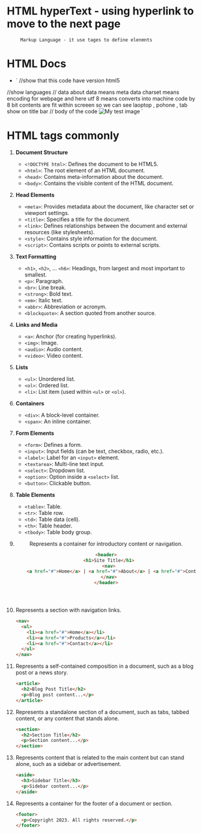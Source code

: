 # HTML    hyperText - using hyperlink to move to the next page 
         Markup Language - it use tages to define elenmnts 

# HTML Docs

- `<!doctype html> //show that this code have version html5 
<html lang="en-US"> //show languages 
  <head>
    <meta charset="utf-8" /> // data about data means meta data charset means encoding for webpage and here utf 8 means converts into machine code by 8 bit 
    <meta name="viewport" content="width=device-width" /> contents are fit within screeen  so we can see laoptop , pohone , tab
    <title>My test page</title> show on title bar 
  </head> 
  <body>// body of the code
    <img src="images/firefox-icon.png" alt="My test image" />
  </body>
  </html>`

 
#  HTML tags commonly 

1. **Document Structure**
   - `<!DOCTYPE html>`: Defines the document to be HTML5.
   - `<html>`: The root element of an HTML document.
   - `<head>`: Contains meta-information about the document.
   - `<body>`: Contains the visible content of the HTML document.

2. **Head Elements**
   - `<meta>`: Provides metadata about the document, like character set or viewport settings.
   - `<title>`: Specifies a title for the document.
   - `<link>`: Defines relationships between the document and external resources (like stylesheets).
   - `<style>`: Contains style information for the document.
   - `<script>`: Contains scripts or points to external scripts.

3. **Text Formatting**
   - `<h1>`, `<h2>`, ... `<h6>`: Headings, from largest and most important to smallest.
   - `<p>`: Paragraph.
   - `<br>`: Line break.
   - `<strong>`: Bold text.
   - `<em>`: Italic text.
   - `<abbr>`: Abbreviation or acronym.
   - `<blockquote>`: A section quoted from another source.

4. **Links and Media**
   - `<a>`: Anchor (for creating hyperlinks).
   - `<img>`: Image.
   - `<audio>`: Audio content.
   - `<video>`: Video content.

5. **Lists**
   - `<ul>`: Unordered list.
   - `<ol>`: Ordered list.
   - `<li>`: List item (used within `<ul>` or `<ol>`).

6. **Containers**
   - `<div>`: A block-level container.
   - `<span>`: An inline container.

7. **Form Elements**
   - `<form>`: Defines a form.
   - `<input>`: Input fields (can be text, checkbox, radio, etc.).
   - `<label>`: Label for an `<input>` element.
   - `<textarea>`: Multi-line text input.
   - `<select>`: Dropdown list.
   - `<option>`: Option inside a `<select>` list.
   - `<button>`: Clickable button.

8. **Table Elements**
   - `<table>`: Table.
   - `<tr>`: Table row.
   - `<td>`: Table data (cell).
   - `<th>`: Table header.
   - `<tbody>`: Table body group.


9. **<header>**
    Represents a container for introductory content or navigation.
    ```html
    <header>
      <h1>Site Title</h1>
      <nav>
        <a href="#">Home</a> | <a href="#">About</a> | <a href="#">Contact</a>
      </nav>
    </header>
    ```

10. **<nav>**
    Represents a section with navigation links.
    ```html
    <nav>
      <ul>
        <li><a href="#">Home</a></li>
        <li><a href="#">Products</a></li>
        <li><a href="#">Contact</a></li>
      </ul>
    </nav>
    ```

11. **<article>**
    Represents a self-contained composition in a document, such as a blog post or a news story.
    ```html
    <article>
      <h2>Blog Post Title</h2>
      <p>Blog post content...</p>
    </article>
    ```

12. **<section>**
    Represents a standalone section of a document, such as tabs, tabbed content, or any content that stands alone.
    ```html
    <section>
      <h2>Section Title</h2>
      <p>Section content...</p>
    </section>
    ```

13. **<aside>**
    Represents content that is related to the main content but can stand alone, such as a sidebar or advertisement.
    ```html
    <aside>
      <h3>Sidebar Title</h3>
      <p>Sidebar content...</p>
    </aside>
    ```

14. **<footer>**
    Represents a container for the footer of a document or section.
    ```html
    <footer>
      <p>Copyright 2023. All rights reserved.</p>
    </footer>
    ```


